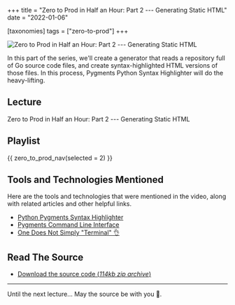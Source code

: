 +++
title = "Zero to Prod in Half an Hour: Part 2 --- Generating Static HTML"
date = "2022-01-06"

[taxonomies]
tags = ["zero-to-prod"]
+++

![Zero to Prod in Half an Hour: Part 2 --- Generating Static HTML](/zerotohero-dev/content/images/size/w1200/2024/03/structure.png)

In this part of the series, we'll create a generator that reads a repository
full of Go source code files, and create syntax-highlighted HTML versions of
those files. In this process, Pygments Python Syntax Highlighter will do the
heavy-lifting.

Lecture
-------

Zero to Prod in Half an Hour: Part 2 --- Generating Static HTML

Playlist
--------

{{ zero_to_prod_nav(selected = 2) }}

Tools and Technologies Mentioned
--------------------------------

Here are the tools and technologies that were mentioned in the video, along with
related articles and other helpful links.

* [Python Pygments Syntax Highlighter](https://pygments.org/)
* [Pygments Command Line Interface](https://pygments.org/docs/cmdline/)
* [One Does Not Simply "Terminal" 👌](https://www.zerotohero.dev/one-does-not-simply-terminal/)

Read The Source
---------------

* [Download the source code (_114kb zip
  archive_)](https://assets.zerotohero.dev/zero-to-prod-in-30/zero-to-prod-in-30.zip)

------------

Until the next lecture... May the source be with you 🦄.
